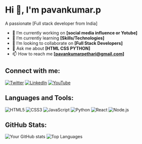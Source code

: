 # Hi 👋, I'm pavankumar.p
A passionate [Full stack developer from India]

- 🔭 I’m currently working on **[social media influence or Yotube]**
- 🌱 I’m currently learning **[Skills/Technologies]**
- 👯 I’m looking to collaborate on **[Full Stack Developers]**
- 💬 Ask me about **[HTML CSS PYTHON]**
- 📫 How to reach me **[pavankumarpethari@gmail.com]**

## Connect with me:
[![Twitter](https://img.shields.io/badge/Twitter-blue?style=for-the-badge&logo=twitter)](https://twitter.com/pavanpethari)
[![LinkedIn](https://img.shields.io/badge/LinkedIn-blue?style=for-the-badge&logo=linkedin)](https://linkedin.com/in/pavanpethari)
[![YouTube](https://img.shields.io/badge/YouTube-red?style=for-the-badge&logo=youtube)](https://youtube.com/pavanpethari)

## Languages and Tools:
![HTML5](https://img.shields.io/badge/-HTML5-E34F26?logo=html5&logoColor=white&style=flat)
![CSS3](https://img.shields.io/badge/-CSS3-1572B6?logo=css3&logoColor=white&style=flat)
![JavaScript](https://img.shields.io/badge/-JavaScript-F7DF1E?logo=javascript&logoColor=black&style=flat)
![Python](https://img.shields.io/badge/-Python-3776AB?logo=python&logoColor=white&style=flat)
![React](https://img.shields.io/badge/-React-61DAFB?logo=react&logoColor=black&style=flat)
![Node.js](https://img.shields.io/badge/-Node.js-339933?logo=node.js&logoColor=white&style=flat)

## GitHub Stats:
![Your GitHub stats](https://github-readme-stats.vercel.app/api?username=yourusername&show_icons=true&theme=radical)
![Top Languages](https://github-readme-stats.vercel.app/api/top-langs/?username=yourusername&layout=compact&theme=radical)
